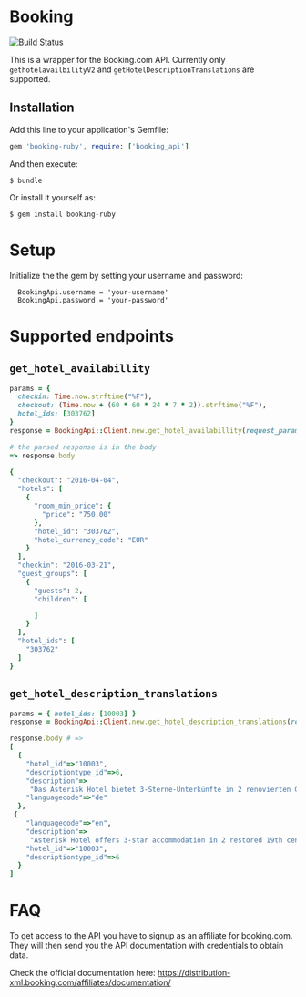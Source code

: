 # Booking

[![Build Status](https://travis-ci.org/hendricius/booking.svg?branch=master)](https://travis-ci.org/hendricius/booking)

This is a wrapper for the Booking.com API. Currently only `gethotelavailbilityV2` and `getHotelDescriptionTranslations` are supported.

## Installation

Add this line to your application's Gemfile:

```ruby
gem 'booking-ruby', require: ['booking_api']
```

And then execute:

    $ bundle

Or install it yourself as:

    $ gem install booking-ruby

# Setup

Initialize the the gem by setting your username and password:

```
  BookingApi.username = 'your-username'
  BookingApi.password = 'your-password'
```

# Supported endpoints
## `get_hotel_availabillity`

```ruby
params = {
  checkin: Time.now.strftime("%F"),
  checkout: (Time.now + (60 * 60 * 24 * 7 * 2)).strftime("%F"),
  hotel_ids: [303762]
}
response = BookingApi::Client.new.get_hotel_availabillity(request_parameters: params)

# the parsed response is in the body
=> response.body

{
  "checkout": "2016-04-04",
  "hotels": [
    {
      "room_min_price": {
        "price": "750.00"
      },
      "hotel_id": "303762",
      "hotel_currency_code": "EUR"
    }
  ],
  "checkin": "2016-03-21",
  "guest_groups": [
    {
      "guests": 2,
      "children": [

      ]
    }
  ],
  "hotel_ids": [
    "303762"
  ]
}

```

## `get_hotel_description_translations`
```ruby
params = { hotel_ids: [10003] }
response = BookingApi::Client.new.get_hotel_description_translations(request_parameters: params)

response.body # =>
[
  {
    "hotel_id"=>"10003",
    "descriptiontype_id"=>6,
    "description"=>
     "Das Asterisk Hotel bietet 3-Sterne-Unterkünfte in 2 renovierten Gebäuden aus dem 19. Jahrhundert im Zentrum von Amsterdam. Die Unterkunft ist 10 Minuten vom Rijksmuseum entfernt und verfügt über kostenloses WLAN in allen Bereichen.",
    "languagecode"=>"de"
  },
 {
    "languagecode"=>"en",
    "description"=>
     "Asterisk Hotel offers 3-star accommodation in 2 restored 19th century buildings in the centre of Amsterdam. It is situated 10 minutes from the Rijksmuseum and offers free WiFi in the entire property.",
    "hotel_id"=>"10003",
    "descriptiontype_id"=>6
  }
]
```




# FAQ
To get access to the API you have to signup as an affiliate for booking.com. They will then send you the API documentation with credentials to obtain data.

Check the official documentation here: https://distribution-xml.booking.com/affiliates/documentation/
